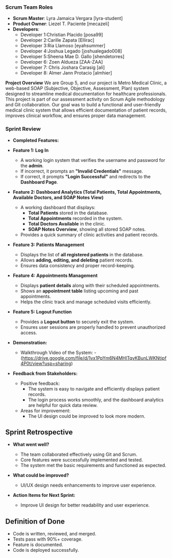 ### Scrum Team Roles
- **Scrum Master**: Lyra Jamaica Vergara [lyra-student]  
- **Product Owner**: Liezel T. Paciente [mecazeli]  
- **Developers**:  
  - Developer 1:Christian Placido [posa99]  
  - Developer 2:Carille Zapata [Ellirac]  
  - Developer 3:Ria Llamoso [eyahsummer]  
  - Developer 4:Joshua Legado [joshualegado008]  
  - Developer 5:Sheena Mae D. Gallo [shendetorres]  
  - Developer 6: Zoen Aldueza [ZAA-ZAA]
  - Developer 7: Chris Joshara Carasig [ali]
  - Developer 8: Almer Jann Protacio [almhier]

 **Project Overview**
We are Group 5, and our project is Metro Medical Clinic, a web-based SOAP (Subjective, Objective, Assessment, Plan) system designed to streamline medical documentation for healthcare professionals. This project is part of our assessment activity on Scrum Agile methodology and Git collaboration.
   Our goal was to build a functional and user-friendly medical clinic system that allows efficient documentation of patient records, improves clinical workflow, and ensures proper data management.
  
  ### Sprint Review
 - **Completed Features:**
- **Feature 1: Log In**
  - A working login system that verifies the username and password for the **admin**.
  - If incorrect, it prompts an **"Invalid Credentials"** message.
  - If correct, it prompts **"Login Successful"** and redirects to the **Dashboard Page**.

- **Feature 2: Dashboard Analytics (Total Patients, Total Appointments, Available Doctors, and SOAP Notes View)**
  - A working dashboard that displays:
    - **Total Patients** stored in the database.
    - **Total Appointments** recorded in the system.
    - **Total Doctors Available** in the clinic.
    - **SOAP Notes Overview**, showing all stored SOAP notes.
  - Provides a quick summary of clinic activities and patient records.

- **Feature 3: Patients Management**
  - Displays the list of **all registered patients** in the database.
  - Allows **adding, editing, and deleting** patient records.
  - Ensures data consistency and proper record-keeping.

- **Feature 4: Appointments Management**
  - Displays **patient details** along with their scheduled appointments.
  - Shows an **appointment table** listing upcoming and past appointments.
  - Helps the clinic track and manage scheduled visits efficiently.

- **Feature 5: Logout Function**
  - Provides a **Logout button** to securely exit the system.
  - Ensures user sessions are properly handled to prevent unauthorized access.
    
- **Demonstration:**
  - Walkthrough Video of the System:
  -(https://drive.google.com/file/d/1vx1PpYm6N4MHlTqvKBunLWKNtipf4P0t/view?usp=sharing)

- **Feedback from Stakeholders:**
  - Positive feedback:
    - The system is easy to navigate and efficiently displays patient records.
    - The login process works smoothly, and the dashboard analytics are helpful for quick data review.
  - Areas for improvement:
    - The UI design could be improved to look more modern.
    
## Sprint Retrospective
- **What went well?**
  - The team collaborated effectively using Git and Scrum.
  - Core features were successfully implemented and tested.
  - The system met the basic requirements and functioned as expected.
    
- **What could be improved?**
  - UI/UX design needs enhancements to improve user experience.
    
- **Action Items for Next Sprint:**
  - Improve UI design for better readability and user experience.
    
## Definition of Done
- Code is written, reviewed, and merged.
- Tests pass with 90%+ coverage.
- Feature is documented.
- Code is deployed successfully.
 
    
